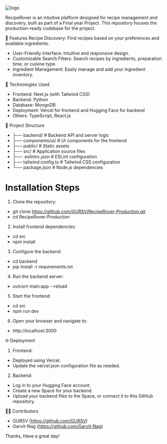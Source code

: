 ![logo](https://github.com/user-attachments/assets/34190e4e-4fc1-486b-aadd-a2a95e346178)

RecipeRover is an intuitive platform designed for recipe management and discovery, built as part of a Final year Project. This repository houses the production-ready codebase for the project.

🌟 Features
Recipe Discovery: Find recipes based on your preferences and available ingredients.
* User-Friendly Interface: Intuitive and responsive design.
* Customizable Search Filters: Search recipes by ingredients, preparation time, or cuisine type.
* Ingredient Management: Easily manage and add your ingredient inventory.

🚀 Technologies Used
* Frontend: Next.js (with Tailwind CSS)
* Backend: Python
* Database: MongoDB
* Deployment: Vercel for frontend and Hugging Face for backend
* Others: TypeScript, React.js

📂 Project Structure
* ├── backend/               # Backend API and server logic
* ├── components/ui/         # UI components for the frontend
* ├── public/                # Static assets
* ├── src/                   # Application source files
* ├── .eslintrc.json         # ESLint configuration
* ├── tailwind.config.ts     # Tailwind CSS configuration
* └── package.json           # Node.js dependencies

# Installation Steps
1. Clone the repository:
* git clone https://github.com/GURSV/RecipeRover-Production.git
* cd RecipeRover-Production

2. Install frontend dependencies:
* cd src
* npm install

3. Configure the backend:
* cd backend
* pip install -r requirements.txt

4. Run the backend server:
* uvicorn main:app --reload

5. Start the frontend:
* cd src
* npm run dev

6. Open your browser and navigate to:
* http://localhost:3000

🌐 Deployment
1. Frontend:
* Deployed using Vercel.
* Update the vercel.json configuration file as needed.

2. Backend:
* Log in to your Hugging Face account.
* Create a new Space for your backend.
* Upload your backend files to the Space, or connect it to this GitHub repository.

🧑‍💻 Contributors
* GURSV (https://github.com/GURSV)
* Garvit-Nag (https://github.com/Garvit-Nag)

Thanks, Have a great day!
